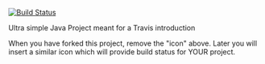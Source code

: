 [![Build Status](https://travis-ci.com/olvang/travisGettingStarted.svg?branch=master)](https://travis-ci.com/olvang/travisGettingStarted)

Ultra simple Java Project meant for a Travis introduction

When you have forked this project, remove the "icon" above. Later you will insert a similar icon which will provide build status for YOUR project.
